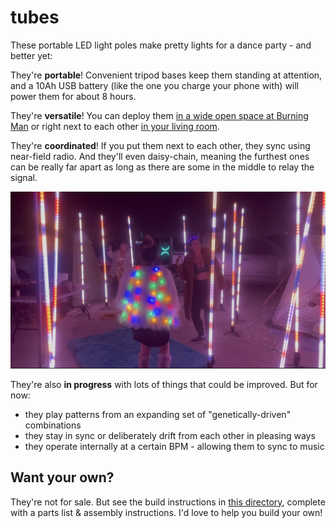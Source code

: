 # tubes
These portable LED light poles make pretty lights for a dance party - and better yet:

They're **portable**! Convenient tripod bases keep them standing at attention, and a 10Ah USB battery (like the one you charge your phone with) will power them for about 8 hours.

They're **versatile**! You can deploy them [in a wide open space at Burning Man](https://www.youtube.com/watch?v=O0XIgyneVw4) or right next to each other [in your living room](https://www.youtube.com/watch?v=syP49iw0Vn0).

They're **coordinated**! If you put them next to each other, they sync using near-field radio. And they'll even daisy-chain, meaning the furthest ones can be really far apart as long as there are some in the middle to relay the signal.

![IMG_1521](assembly/poles_in_use.jpg)



They're also **in progress** with lots of things that could be improved.  But for now:

* they play patterns from an expanding set of "genetically-driven" combinations
* they stay in sync or deliberately drift from each other in pleasing ways
* they operate internally at a certain BPM - allowing them to sync to music



## Want your own?

They're not for sale. But see the build instructions in [this directory](assembly), complete with a parts list & assembly instructions. I'd love to help you build your own!

